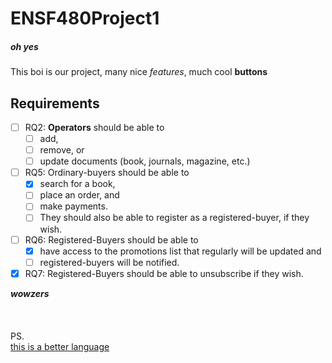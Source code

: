 # ENSF480Project1
##### oh yes

This boi is our project, many nice *features*, much cool __buttons__

>
>

## Requirements

- [ ] RQ2: **Operators** should be able to 
  - [ ] add, 
  - [ ] remove, or 
  - [ ] update 
  documents (book, journals, magazine, etc.)

- [ ] RQ5: Ordinary-buyers should be able to 
  - [x] search for a book, 
  - [ ] place an order, and 
  - [ ] make payments.
  - [ ] They should also be able to register as a registered-buyer, if they wish.

- [ ] RQ6: Registered-Buyers should be able to 
  - [x] have access to the promotions list that regularly will be updated and 
  - [ ] registered-buyers will be notified.

- [x] RQ7: Registered-Buyers should be able to unsubscribe if they wish.

>
>

__*wowzers*__  
\
\
\
PS.\
[this is a better language](https://en.wikipedia.org/wiki/C%2B%2B)
